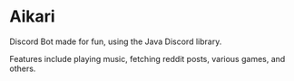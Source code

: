 # Aikari
Discord Bot made for fun, using the Java Discord library.

Features include playing music, fetching reddit posts, various games, and others.
